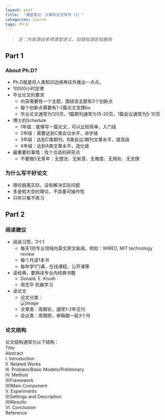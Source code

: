 ```yaml
---
layout: post
title:  "课堂笔记：计算机论文写作（1）"
categories: Course
tags: Ph.D
---
```


> *注：内容源自老师课堂讲义，如侵权请告知删除*

## Part 1
### About Ph.D?
* Ph.D就是将人类知识边缘再往外推出一点点。
* 10000小时定律
* 毕业论文的要求
  - 内容需要有一个主题，围绕该主题有3个创新点
  - 每个创新点需要有1-2篇论文支撑bo
  - 毕业论文通常为120页，1篇期刊通常为15-20页，1篇会议通常为5-10页
* 博士的Schedule
  - 1年级：能够写一篇论文，可以比较简单，入门级
  - 2年级：需要达到C类会议水平，进步级
  - 3年级：达到C类期刊，B类会议/期刊文章水平，提高级
  - 4年级：达到A类文章水平，造化级
* 最重要的事情：找个合适的研究点
  - 不要做5无青年：无想法、无新意、无难度、无用处、无支撑
  
### 为什么写不好论文
* 理论脱离实际，没有解决实际问题
* 多是假大空的理论，不具备可操作性
* 只听只看不练习

## Part 2
### 阅读建议
* 阅读习惯，3个1
  - 每天1则专业领域内英文原文新闻，例如：WIRED, MIT technology review
  - 每个月读1本书
  - 每年学1门课，在线课程、公开课等
* 读经典，要熟读专业内经典书籍
  - Donald. E. Knuth
  - 周志华 机器学习
* 读论文
  - 论文分类：  
![image](https://imxuemei.github.io/img/classificationOfPapers.png)
  - 文章类：周期长，通常1-2年见刊
  - 会议类：周期短，审稿期一般3个月
  
### 论文结构
论文结构通常为以下结构：  
Title  
Abstract  
I. Introduction  
II. Related Works  
III. Problem/Basic Models/Preliminary  
IV. Method  
(I)Framework  
(II)Main Component  
V. Experiments  
(I)Settings and Description  
(II)Results  
VI. Conclusion  
Reference
